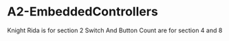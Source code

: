 # A2-EmbeddedControllers
Knight Rida is for section 2
Switch And Button Count are for section 4 and 8
